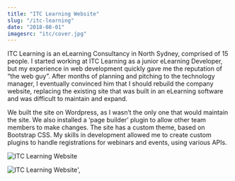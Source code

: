 ```yaml
---
title: "ITC Learning Website"
slug: "/itc-learning"
date: "2018-08-01"
imagesrc: "itc/cover.jpg"
---
```


ITC Learning is an eLearning Consultancy in North Sydney, comprised of 15 people. I started working at ITC Learning as a junior eLearning Developer, but my experience in web development quickly gave me the reputation of “the web guy”. After months of planning and pitching to the technology manager, I eventually convinced him that I should rebuild the company website, replacing the existing site that was built in an eLearning software and was difficult to maintain and expand.

We built the site on Wordpress, as I wasn’t the only one that would maintain the site. We also installed a ‘page builder’ plugin to allow other team members to make changes. The site has a custom theme, based on Bootstrap CSS. My skills in development allowed me to create custom plugins to handle registrations for webinars and events, using various APIs.

![ITC Learning Website](http://files.nathansimpson.design/portfolio/itc/1.jpg "ITC Learning Website")

![ITC Learning Website](http://files.nathansimpson.design/portfolio/itc/2.jpg "ITC Learning Website")',
